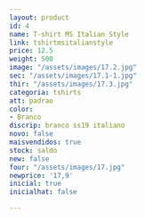 ```yaml
---
layout: product
id: 4
name: T-shirt MS Italian Style
link: tshirtmsitalianstyle
price: 12.5
weight: 500
image: "/assets/images/17.2.jpg"
sec: "/assets/images/17.1-1.jpg"
thir: "/assets/images/17.3.jpg"
categoria: tshirts
att: padrao
color:
- Branco
discrip: branco ss19 italiano
novo: false
maisvendidos: true
stock: saldo
new: false
four: "/assets/images/17.jpg"
newprice: '17,9'
inicial: true
inicialhat: false

---
```

